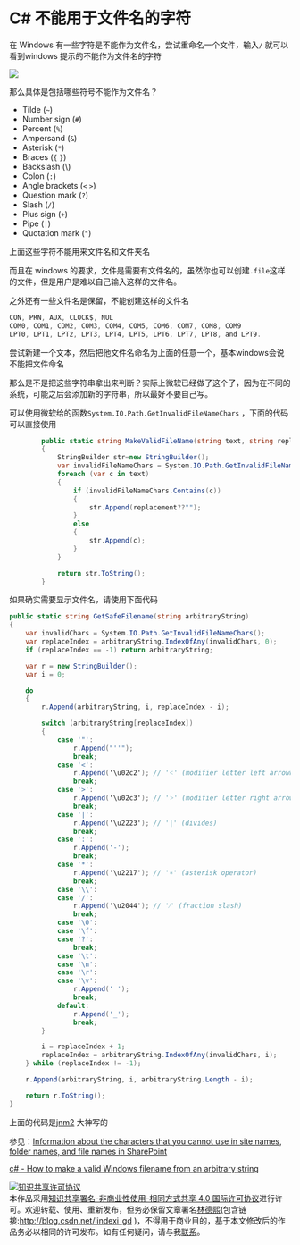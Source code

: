 
# C# 不能用于文件名的字符

在 Windows 有一些字符是不能作为文件名，尝试重命名一个文件，输入`/` 就可以看到windows 提示的不能作为文件名的字符

<!--more-->



<div id="toc"></div>

![](http://7xqpl8.com1.z0.glb.clouddn.com/34fdad35-5dfe-a75b-2b4b-8c5e313038e2%2F2018222143910.jpg)

那么具体是包括哪些符号不能作为文件名？

 - Tilde (`~`)
 - Number sign (`#`)
 - Percent (`%`)
 - Ampersand (`&`)
 - Asterisk (`*`)
 - Braces (`{` `}`)
 - Backslash (\\)
 - Colon (`:`)
 - Angle brackets (`<` `>`)
 - Question mark (`?`)
 - Slash (`/`)
 - Plus sign (`+`)
 - Pipe (`|`)
 - Quotation mark (`"`)

上面这些字符不能用来文件名和文件夹名

而且在 windows 的要求，文件是需要有文件名的，虽然你也可以创建`.file`这样的文件，但是用户是难以自己输入这样的文件名。

之外还有一些文件名是保留，不能创建这样的文件名

```csharp
CON, PRN, AUX, CLOCK$, NUL
COM0, COM1, COM2, COM3, COM4, COM5, COM6, COM7, COM8, COM9
LPT0, LPT1, LPT2, LPT3, LPT4, LPT5, LPT6, LPT7, LPT8, and LPT9.
```

尝试新建一个文本，然后把他文件名命名为上面的任意一个，基本windows会说不能把文件命名

那么是不是把这些字符串拿出来判断？实际上微软已经做了这个了，因为在不同的系统，可能之后会添加新的字符串，所以最好不要自己写。

可以使用微软给的函数`System.IO.Path.GetInvalidFileNameChars` ，下面的代码可以直接使用

```csharp
        public static string MakeValidFileName(string text, string replacement = "_")
        {
            StringBuilder str=new StringBuilder();
            var invalidFileNameChars = System.IO.Path.GetInvalidFileNameChars();
            foreach (var c in text)
            {
                if (invalidFileNameChars.Contains(c))
                {
                    str.Append(replacement??"");
                }
                else
                {
                    str.Append(c);
                }
            }

            return str.ToString();
        }

```

如果确实需要显示文件名，请使用下面代码

```csharp
public static string GetSafeFilename(string arbitraryString)
{
    var invalidChars = System.IO.Path.GetInvalidFileNameChars();
    var replaceIndex = arbitraryString.IndexOfAny(invalidChars, 0);
    if (replaceIndex == -1) return arbitraryString;

    var r = new StringBuilder();
    var i = 0;

    do
    {
        r.Append(arbitraryString, i, replaceIndex - i);

        switch (arbitraryString[replaceIndex])
        {
            case '"':
                r.Append("''");
                break;
            case '<':
                r.Append('\u02c2'); // '˂' (modifier letter left arrowhead)
                break;
            case '>':
                r.Append('\u02c3'); // '˃' (modifier letter right arrowhead)
                break;
            case '|':
                r.Append('\u2223'); // '∣' (divides)
                break;
            case ':':
                r.Append('-');
                break;
            case '*':
                r.Append('\u2217'); // '∗' (asterisk operator)
                break;
            case '\\':
            case '/':
                r.Append('\u2044'); // '⁄' (fraction slash)
                break;
            case '\0':
            case '\f':
            case '?':
                break;
            case '\t':
            case '\n':
            case '\r':
            case '\v':
                r.Append(' ');
                break;
            default:
                r.Append('_');
                break;
        }

        i = replaceIndex + 1;
        replaceIndex = arbitraryString.IndexOfAny(invalidChars, i);
    } while (replaceIndex != -1);

    r.Append(arbitraryString, i, arbitraryString.Length - i);

    return r.ToString();
}
```

上面的代码是[jnm2](https://stackoverflow.com/a/30126118/6116637) 大神写的

参见：[Information about the characters that you cannot use in site names, folder names, and file names in SharePoint](https://support.microsoft.com/en-us/help/905231/information-about-the-characters-that-you-cannot-use-in-site-names-fol )

[c# - How to make a valid Windows filename from an arbitrary string](https://stackoverflow.com/questions/620605/how-to-make-a-valid-windows-filename-from-an-arbitrary-string )





<a rel="license" href="http://creativecommons.org/licenses/by-nc-sa/4.0/"><img alt="知识共享许可协议" style="border-width:0" src="https://licensebuttons.net/l/by-nc-sa/4.0/88x31.png" /></a><br />本作品采用<a rel="license" href="http://creativecommons.org/licenses/by-nc-sa/4.0/">知识共享署名-非商业性使用-相同方式共享 4.0 国际许可协议</a>进行许可。欢迎转载、使用、重新发布，但务必保留文章署名[林德熙](http://blog.csdn.net/lindexi_gd)(包含链接:http://blog.csdn.net/lindexi_gd )，不得用于商业目的，基于本文修改后的作品务必以相同的许可发布。如有任何疑问，请与我[联系](mailto:lindexi_gd@163.com)。